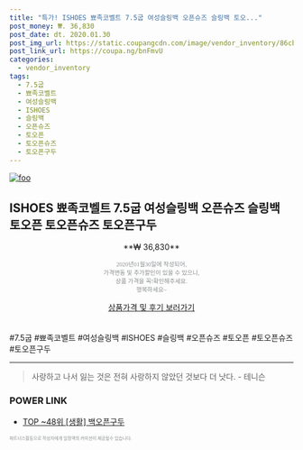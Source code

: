 ```yaml
--- 
title: "특가! ISHOES 뾰족코벨트 7.5굽 여성슬링백 오픈슈즈 슬링백 토오..." 
post_money: ₩. 36,830 
post_date: dt. 2020.01.30 
post_img_url: https://static.coupangcdn.com/image/vendor_inventory/86cb/7998c5f48d6509d4be7e69aa9d73cff776b16cfc1558a21b52018a8dccc7.jpg 
post_link_url: https://coupa.ng/bnFmvU 
categories: 
  - vendor_inventory 
tags: 
  - 7.5굽 
  - 뾰족코벨트 
  - 여성슬링백 
  - ISHOES 
  - 슬링백 
  - 오픈슈즈 
  - 토오픈 
  - 토오픈슈즈 
  - 토오픈구두 
--- 
```

[![foo](https://static.coupangcdn.com/image/vendor_inventory/86cb/7998c5f48d6509d4be7e69aa9d73cff776b16cfc1558a21b52018a8dccc7.jpg)](https://coupa.ng/bnFmvU) 

## ISHOES 뾰족코벨트 7.5굽 여성슬링백 오픈슈즈 슬링백 토오픈 토오픈슈즈 토오픈구두 
<p style="text-align: center;">**₩ 36,830**</p> 
<p style="text-align: center;"><span style="color: #898c8f; font-family: Georgia,Times,serif; font-size: 0.75em;">2020년01월30일에 작성되어, <br>가격변동 및 추가할인이 있을 수 있으니,<br> 상품 가격을 꼭!확인해주세요.<br>행복하세요~</span> 
</p>	 
<div markdown="0" style="text-align: center;"><a href="https://coupa.ng/bnFmvU" class="btn btn--success">상품가격 및 후기 보러가기</a></div> 
<br><br> 
  #7.5굽 #뾰족코벨트 #여성슬링백 #ISHOES #슬링백 #오픈슈즈 #토오픈 #토오픈슈즈 #토오픈구두 
<hr> 

> 사랑하고 나서 잃는 것은 전혀 사랑하지 않았던 것보다 더 낫다. - 테니슨 


### POWER LINK

* <a href="https://blog.naver.com/an0733/221789778856" target="_blank"> TOP ~48위 [생활] 백오픈구두</a>

<span style="color: #898c8f; font-family: Georgia,Times,serif; font-size: 0.55em;">파트너스활동으로 작성자에게 일정액의 커미션이 제공될수 있습니다.</span> 
